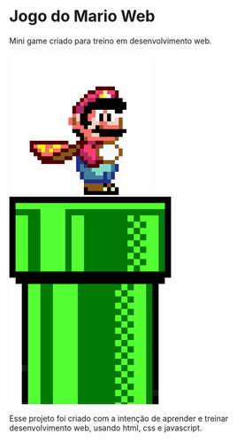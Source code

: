 # Jogo do Mario Web
Mini game criado para treino em desenvolvimento web.

![Gif Mario](images/mario.gif)                      ![Pipe](images/pipe.png)

Esse projeto foi criado com a intenção de aprender e treinar desenvolvimento web, usando html, css e javascript.